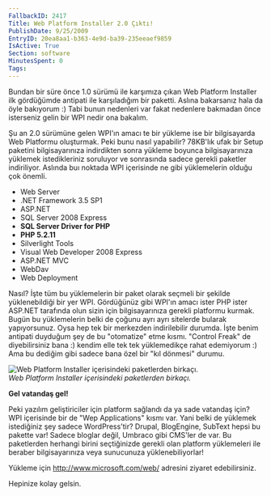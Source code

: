 ```yaml
---
FallbackID: 2417
Title: Web Platform Installer 2.0 Çıktı!
PublishDate: 9/25/2009
EntryID: 20ea8aa1-b363-4e9d-ba39-235eeaef9859
IsActive: True
Section: software
MinutesSpent: 0
Tags: 
---
```

Bundan bir süre önce 1.0 sürümü ile karşımıza çıkan Web Platform
Installer ilk gördüğümde antipati ile karşıladığım bir paketti. Aslına
bakarsanız hala da öyle bakıyorum :) Tabi bunun nedenleri var fakat
nedenlere bakmadan önce isterseniz gelin bir WPI nedir ona bakalım.

Şu an 2.0 sürümüne gelen WPI'ın amacı te bir yükleme ise bir
bilgisayarda Web Platformu oluşturmak. Peki bunu nasıl yapabilir?
78KB'lık ufak bir Setup paketini bilgisayarınıza indirdikten sonra
yükleme boyunca bilgisayarınıza yüklemek istedikleriniz soruluyor ve
sonrasında sadece gerekli paketler indiriliyor. Aslında buı noktada WPI
içerisinde ne gibi yüklemelerin olduğu çok önemli.

-   Web Server
-   .NET Framework 3.5 SP1
-   ASP.NET
-   SQL Server 2008 Express
-   **SQL Server Driver for PHP**
-   **PHP 5.2.11**
-   Silverlight Tools
-   Visual Web Developer 2008 Express
-   ASP.NET MVC
-   WebDav
-   Web Deployment

Nasıl? İşte tüm bu yüklemelerin bir paket olarak seçmeli bir şekilde
yüklenebildiği bir yer WPI. Gördüğünüz gibi WPI'ın amacı ister PHP ister
ASP.NET tarafında olun sizin için bilgisayarınıza gerekli platformu
kurmak. Bugün bu yüklemelerin belki de çoğunu ayrı ayrı sitelerde
bularak yapıyorsunuz. Oysa hep tek bir merkezden indirilebilir durumda.
İşte benim antipati duyduğum şey de bu "otomatize" etme kısmı. "Control
Freak" de diyebilirsiniz bana :) kendim elle tek tek yüklemedikçe rahat
edemiyorum :) Ama bu dediğim gibi sadece bana özel bir "kıl dönmesi"
durumu.

![Web Platform Installer içerisindeki paketlerden
birkaçı.](http://cdn.daron.yondem.com/assets/2417/24092009_1.png)\
*Web Platform Installer içerisindeki paketlerden birkaçı.*

**Gel vatandaş gel!**

Peki yazılım geliştiriciler için platform sağlandı da ya sade vatandaş
için? WPI içerisinde bir de "Wep Applications" kısmı var. Yani belki de
yüklemek istediğiniz şey sadece WordPress'tir? Drupal, BlogEngine,
SubText hepsi bu pakette var! Sadece bloglar değil, Umbraco gibi CMS'ler
de var. Bu paketlerden herhangi birini seçtiğinizde gerekli olan
platform yüklemeleri ile beraber bilgisayarınıza veya sunucunuza
yüklenebiliyorlar!

Yükleme için <http://www.microsoft.com/web/> adresini ziyaret
edebilirsiniz.

Hepinize kolay gelsin.


